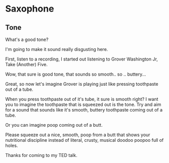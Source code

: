 # Saxophone
## Tone
What's a good tone? 

I'm going to make it sound really disgusting here.

First, listen to a recording, I started out listening to Grover Washington Jr, Take (Another) Five.

Wow, that sure is good tone, that sounds so smooth.. so .. buttery...

Great, so now let's imagine Grover is playing just like pressing toothpaste out of a tube.

When you press toothpaste out of it's tube, it sure is smooth right? I want you to imagine the toothpaste that is squeezed out is the tone. Try and aim for a sound that sounds like it's smooth, buttery toothpaste coming out of a tube.

Or you can imagine poop coming out of a butt.

Please squeeze out a nice, smooth, poop from a butt that shows your nutritional discipline instead of literal, crusty, musical doodoo poopoo full of holes.

Thanks for coming to my TED talk.
